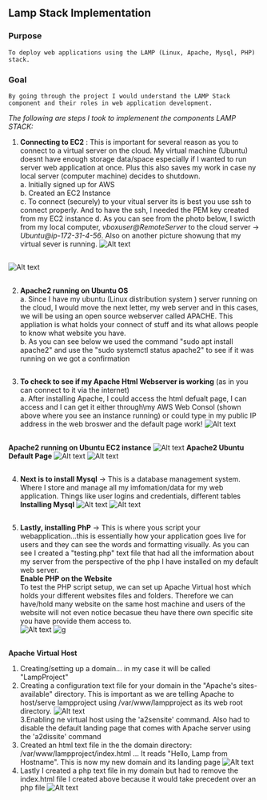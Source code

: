 ## Lamp Stack Implementation
### Purpose
    To deploy web applications using the LAMP (Linux, Apache, Mysql, PHP) stack. 
### Goal 
    By going through the project I would understand the LAMP Stack component and their roles in web application development.
*The following are steps I took to implemenent the components LAMP STACK:* 

1. **Connecting to EC2** : This is important for several reason as you to connect to a virtual server on the cloud. My virtual machine (Ubuntu) doesnt have enough storage data/space especially if I wanted to run server web application at once. Plus this also saves my work in case ny local server (computer machine) decides to shutdown.    
    a. Initially signed up for AWS  
    b. Created an EC2 Instance  
    c. To connect (securely) to your vitual server its is best you use ssh to connect properly. And to have the ssh, I needed the PEM key created from my EC2 instance
    d. As you can see from the photo below, I swicth from my local computer, *vboxuser@RemoteServer* to the cloud server -> *Ubuntu@ip-172-31-4-56*. Also on another picture showung that my virtual sever is running. 
![Alt text](<img_ref/1.)Connecting to EC2 Server using the Ubuntu Platform.png>)
## 
![Alt text](<img_ref/4.) Web server is connected to EC2 instance.png>)
## 
2. **Apache2 running on Ubuntu OS**     
    a. Since I have my ubuntu (Linux distribution system ) server running on the cloud, I would move the next letter, my web server and in this cases, we will be using an open source webserver called APACHE. This appliation is what holds your connect of stuff and its what allows people to know what website you have.   
    b. As you can see below we used the command "sudo apt install apache2" and use the "sudo systemctl status apache2" to see if it was running on we got a confirmation
## 
3. **To check to see if my Apache Html Webserver is working** (as in you can connect to it via the internet)   
 a. After installing Apache, I could access the html defualt page, I can access and I can get it either through\my AWS Web Consol (shown above where you see an instance running) or could type in my public IP address in the web broswer and the default page work!
![Alt text](<img_ref/2.) Apache HTTP Server runing on OS.png>)
## 
**Apache2 running on Ubuntu EC2 instance**
![Alt text](<img_ref/3.) Apache Web Server on EC2 Instant.png>)
**Apache2 Ubuntu Default Page**
![Alt text](<img_ref/5.) Local host Apache2 HTTP works.png>)
![Alt text](<img_ref/6.)Apache2 HTTP works.png>)
## 
4. **Next is to install Mysql** -> This is a database management system. Where I store and manage all my imfomation/data for my web application. Things like user logins and credentials, different tables    
**Installing Mysql**
![Alt text](<img_ref/7.) Installing mySql on the server.png>)
![Alt text](<img_ref/8.) mysql_securing password.png>)
## 
5. **Lastly, installing PhP** -> This is where yous script your webapplication...this is essentially how your application goes live for users and they can see the words and formatting visually. As you can see I created a "testing.php" text file that had all the imformation about my server from the perspective of the php I have installed on my default web server.    
**Enable PHP on the Website**   
    To test the PHP script setup, we can set up Apache Virtual host which holds your different websites files and folders. Therefore we can have/hold many website on the same host machine and users of the website will not even notice becasue theu have there own specific site you have provide them access to.  
![Alt text](<img_ref/9.) php Version.png>)
![g](<img_ref/10.) Working PHP Installation.png>)
##
**Apache Virtual Host**     
1. Creating/setting up a domain... in my case it will be called "LampProject" 
2. Creating a configuration text file for your domain in the "Apache's sites-available" directory. This is important as we are telling Apache to host/serve lampproject using /var/www/lampproject as its web root directory.
![Alt text](<img_ref/Enabling website on Virtual Host 1.png>)    
3.Enabling ne virtual host using the 'a2sensite' command. Also had to disable the default landing page that comes with Apache server using the 'a2dissite' command
4. Created an html text file in the the domain directory: /var/www/lampproject/index.html ... It reads "Hello, Lamp from Hostname". This is now my new domain and its landing page
![Alt text](<img_ref/Enabling website on Virtual Host 2.png>)
5. Lastly I created a php text file in my domain but had to remove the index.html file I created above because it would take precedent over an php file
![Alt text](<img_ref/Enabling website on Virtual Host php script.png>)